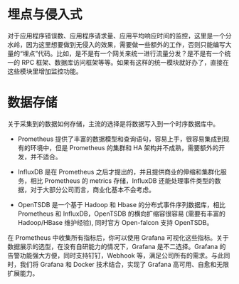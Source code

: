 # 埋点与侵入式

对于应用程序错误数、应用程序请求量、应用平均响应时间的监控，这里是一个分水岭，因为这里想要做到无侵入的效果，需要做一些额外的工作，否则只能编写大量的“埋点”代码。比如，是不是有一个网关来统一进行流量分发？是不是有一个统一的 RPC 框架、数据库访问框架等等。如果有这样的统一模块就好办了，直接在这些模块里增加监控功能。

# 数据存储

关于采集到的数据如何存储，主流的选择是将数据写入到一个时序数据库中。

- Prometheus 提供了丰富的数据模型和查询语句，容易上手，很容易集成到现有的环境中，但是 Prometheus 的集群和 HA 架构并不成熟，需要额外的开发，并不适合。

- InfluxDB 是在 Prometheus 之后才提出的，并且提供商业的伸缩和集群化服务，相比 Prometheus 的 metrics 存储，InfluxDB 还能处理事件类型的数据，对于大部分公司而言，商业化基本不会考虑。

- OpenTSDB 是一个基于 Hadoop 和 Hbase 的分布式事件序列数据库，相比 Prometheus 和 InfluxDB，OpenTSDB 的横向扩缩容很容易 (需要有丰富的 Hadoop/HBase 维护经验), 同时官方 Open-falcon 支持 OpenTSDB。

在 Prometheus 中收集所有指标后，你可以使用 Grafana 可视化这些指标。关于数据展示的选型，在没有自研能力的情况下，Grafana 是不二选择。Grafana 的告警功能强大方便，同时支持钉钉，Webhook 等，满足公司所有的需求。与此同时，我们将 Grafana 和 Docker 技术结合，实现了 Grafana 高可用、自愈和无限扩展能力。
